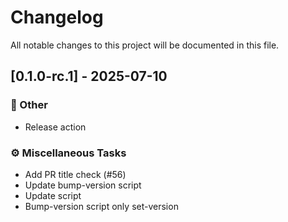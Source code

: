 # Changelog

All notable changes to this project will be documented in this file.

## [0.1.0-rc.1] - 2025-07-10

### 💼 Other

- Release action

### ⚙️ Miscellaneous Tasks

- Add PR title check (#56)
- Update bump-version script
- Update script
- Bump-version script only set-version

<!-- generated by git-cliff -->
